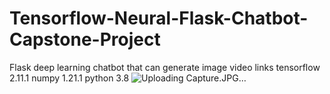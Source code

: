 # Tensorflow-Neural-Flask-Chatbot-Capstone-Project
Flask deep learning chatbot that can generate image video links tensorflow 2.11.1 numpy 1.21.1 python 3.8
![Uploading Capture.JPG…]()
